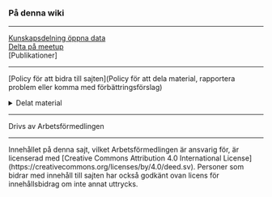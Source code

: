 ### På denna wiki
<hr>

[Kunskapsdelning öppna data](home)  
[Delta på meetup](meetup)  
[Publikationer]
<hr>

[Policy för att bidra till sajten](Policy för att dela material, rapportera problem eller komma med förbättringsförslag)  

<details>
<summary>Delat material</summary>
[Benchmarking - från data till samhällsnytta](Benchmarking 2019)
</details>


<hr>
Drivs av Arbetsförmedlingen
<hr>
Innehållet på denna sajt, vilket Arbetsförmedlingen är ansvarig för, är licenserad med [Creative Commons Attribution 4.0 International License](https://creativecommons.org/licenses/by/4.0/deed.sv). Personer som bidrar med innehåll till sajten har också godkänt ovan licens för innehållsbidrag om inte annat uttrycks.